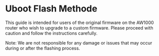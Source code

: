 # Uboot Flash Methode 

This guide is intended for users of the original firmware on the AW1000 router who wish to upgrade to a custom firmware. Please proceed with caution and follow the instructions carefully. 

Note: We are not responsible for any damage or issues that may occur during or after the flashing process.
